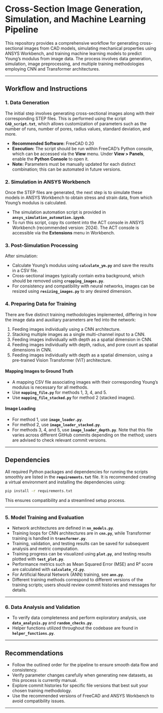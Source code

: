 
# Cross-Section Image Generation, Simulation, and Machine Learning Pipeline

This repository provides a comprehensive workflow for generating cross-sectional images from CAD models, simulating mechanical properties using ANSYS Workbench, and training machine learning models to predict Young’s modulus from image data. The process involves data generation, simulation, image preprocessing, and multiple training methodologies employing CNN and Transformer architectures.

---

## Workflow and Instructions

### 1. Data Generation

The initial step involves generating cross-sectional images along with their corresponding STEP files. This is performed using the script **`CAD_script.txt`**, which allows customization of parameters such as the number of runs, number of pores, radius values, standard deviation, and more.  
- **Recommended Software:** FreeCAD 0.20  
- **Execution:** The script should be run within FreeCAD’s Python console, which can be accessed via the **View** menu. Under **View > Panels**, enable the **Python Console** to open it.  
- **Note:** Parameters must be manually updated for each distinct combination; this can be automated in future versions.

### 2. Simulation in ANSYS Workbench

Once the STEP files are generated, the next step is to simulate these models in ANSYS Workbench to obtain stress and strain data, from which Young’s modulus is calculated.  
- The simulation automation script is provided in **`ansys_simulation_automation.ipynb`**.  
- To run this script, copy its content into the ACT console in ANSYS Workbench (recommended version: 2024). The ACT console is accessible via the **Extensions** menu in Workbench.

### 3. Post-Simulation Processing

After simulation:  
- Calculate Young’s modulus using **`calculate_ym.py`** and save the results in a CSV file.  
- Cross-sectional images typically contain extra background, which should be removed using **`cropping_images.py`**.  
- For consistency and compatibility with neural networks, images can be resized using **`resizing_images.py`** to any desired dimension.

### 4. Preparing Data for Training

There are five distinct training methodologies implemented, differing in how the image data and auxiliary parameters are fed into the network:

1. Feeding images individually using a CNN architecture.  
2. Stacking multiple images as a single multi-channel input to a CNN.  
3. Feeding images individually with depth as a spatial dimension in CNN.  
4. Feeding images individually with depth, radius, and pore count as spatial dimensions in CNN.  
5. Feeding images individually with depth as a spatial dimension, using a pre-trained Vision Transformer (ViT) architecture.

#### Mapping Images to Ground Truth

- A mapping CSV file associating images with their corresponding Young’s modulus is necessary for all methods.  
- Use **`mapping_file.py`** for methods 1, 3, 4, and 5.  
- Use **`mapping_file_stacked.py`** for method 2 (stacked images).

#### Image Loading

- For method 1, use **`image_loader.py`**.  
- For method 2, use **`image_loader_stacked.py`**.  
- For methods 3, 4, and 5, use **`image_loader_depth.py`**. Note that this file varies across different GitHub commits depending on the method; users are advised to check relevant commit versions.

---

## Dependencies

All required Python packages and dependencies for running the scripts smoothly are listed in the **`requirements.txt`** file. It is recommended creating a virtual environment and installing the dependencies using:

```bash
pip install -r requirements.txt
```

This ensures compatibility and a streamlined setup process.

---

### 5. Model Training and Evaluation

- Network architectures are defined in **`nn_models.py`**.  
- Training loops for CNN architectures are in **`cnn.py`**, while Transformer training is handled in **`transformer.py`**.  
- Training, validation, and testing results can be saved for subsequent analysis and metric computation.  
- Training progress can be visualized using **`plot.py`**, and testing results plotted with **`test_plot.py`**.  
- Performance metrics such as Mean Squared Error (MSE) and R² score are calculated with **`calculate_r2.py`**.  
- For Artificial Neural Network (ANN) training, see **`ann.py`**.  
- Different training methods correspond to different versions of the training scripts; users should review commit histories and messages for details.

---

### 6. Data Analysis and Validation

- To verify data completeness and perform exploratory analysis, use **`data_analysis.py`** and **`random_checks.py`**.  
- Helper functions utilized throughout the codebase are found in **`helper_functions.py`**.

---

## Recommendations

- Follow the outlined order for the pipeline to ensure smooth data flow and consistency.  
- Verify parameter changes carefully when generating new datasets, as this process is currently manual.  
- Explore commit histories for specific file versions that best suit your chosen training methodology.  
- Use the recommended versions of FreeCAD and ANSYS Workbench to avoid compatibility issues.

---

